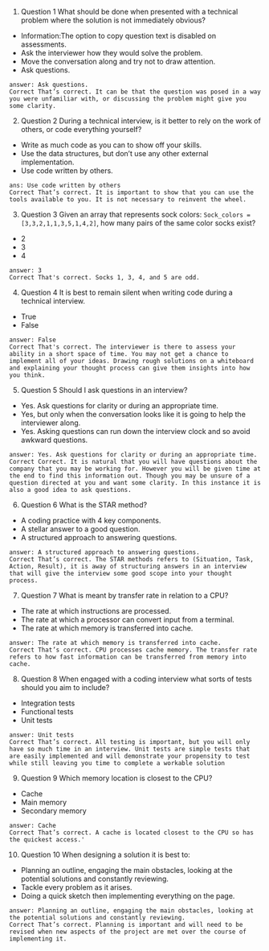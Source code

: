 1. Question 1 What should be done when presented with a technical problem where the solution is not immediately obvious?  
 - Information:The option to copy question text is disabled on assessments.  
 - Ask the interviewer how they would solve the problem.   
 - Move the conversation along and try not to draw attention.    
 - Ask questions.  
 ```
 answer: Ask questions.
 Correct That’s correct. It can be that the question was posed in a way you were unfamiliar with, or discussing the problem might give you some clarity.
 ```    
2. Question 2 During a technical interview, is it better to rely on the work of others, or code everything yourself?  

 - Write as much code as you can to show off your skills.   
 - Use the data structures, but don’t use any other external implementation.   
 - Use code written by others.  
 ```
 ans: Use code written by others
 Correct That’s correct. It is important to show that you can use the tools available to you. It is not necessary to reinvent the wheel.
 ```  
3. Question 3 Given an array that represents sock colors: 
 `Sock_colors = [3,3,2,1,1,3,5,1,4,2]`, how many pairs of the same color socks exist? 
 - 2  
 - 3  
 - 4 
  ```
  answer: 3
  Correct That's correct. Socks 1, 3, 4, and 5 are odd.
  ```   
4. Question 4 It is best to remain silent when writing code during a technical interview. 
 - True  
 - False  
 ```
 answer: False
 Correct That's correct. The interviewer is there to assess your ability in a short space of time. You may not get a chance to implement all of your ideas. Drawing rough solutions on a whiteboard and explaining your thought process can give them insights into how you think.
 ```  
5. Question 5 Should I ask questions in an interview? 
 - Yes. Ask questions for clarity or during an appropriate time.  
 - Yes, but only when the conversation looks like it is going to help the interviewer along.  
 - Yes. Asking questions can run down the interview clock and so avoid awkward questions.   
 ```
 answer: Yes. Ask questions for clarity or during an appropriate time.
 Correct Correct. It is natural that you will have questions about the company that you may be working for. However you will be given time at the end to find this information out. Though you may be unsure of a question directed at you and want some clarity. In this instance it is also a good idea to ask questions.
 ```  
6. Question 6 What is the STAR method? 
 - A coding practice with 4 key components.  
 - A stellar answer to a good question.  
 - A structured approach to answering questions.   
  ```
  answer: A structured approach to answering questions.
  Correct That’s correct. The STAR methods refers to (Situation, Task, Action, Result), it is away of structuring answers in an interview that will give the interview some good scope into your thought process.
  ```  
7. Question 7 What is meant by transfer rate in relation to a CPU?
 - The rate at which instructions are processed.  
 - The rate at which a processor can convert input from a terminal.   
 - The rate at which memory is transferred into cache. 
  ```
  answer: The rate at which memory is transferred into cache.
  Correct That’s correct. CPU processes cache memory. The transfer rate refers to how fast information can be transferred from memory into cache.
  ```  
8. Question 8 When engaged with a coding interview what sorts of tests should you aim to include?
 - Integration tests  
 - Functional tests  
 - Unit tests  
 ```
 answer: Unit tests
 Correct That’s correct. All testing is important, but you will only have so much time in an interview. Unit tests are simple tests that are easily implemented and will demonstrate your propensity to test while still leaving you time to complete a workable solution
 ```
9. Question 9 Which memory location is closest to the CPU?  
 - Cache  
 - Main memory  
 - Secondary memory  
 ```'
 answer: Cache
 Correct That’s correct. A cache is located closest to the CPU so has the quickest access.'
 ```   
10. Question 10 When designing a solution it is best to:  
 - Planning an outline, engaging the main obstacles, looking at the potential solutions and constantly reviewing.  
 - Tackle every problem as it arises.  
 - Doing a quick sketch then implementing everything on the page.  
  ```
  answer: Planning an outline, engaging the main obstacles, looking at the potential solutions and constantly reviewing.
  Correct That’s correct. Planning is important and will need to be revised when new aspects of the project are met over the course of implementing it.
  ```